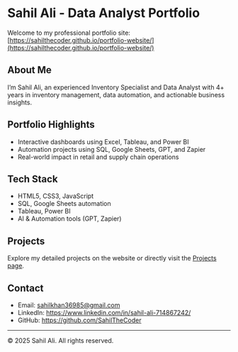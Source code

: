 # Sahil Ali - Data Analyst Portfolio

Welcome to my professional portfolio site:  
[https://sahilthecoder.github.io/portfolio-website/](https://sahilthecoder.github.io/portfolio-website/)

## About Me

I’m Sahil Ali, an experienced Inventory Specialist and Data Analyst with 4+ years in inventory management, data automation, and actionable business insights.

## Portfolio Highlights

- Interactive dashboards using Excel, Tableau, and Power BI  
- Automation projects using SQL, Google Sheets, GPT, and Zapier  
- Real-world impact in retail and supply chain operations  

## Tech Stack

- HTML5, CSS3, JavaScript  
- SQL, Google Sheets automation  
- Tableau, Power BI  
- AI & Automation tools (GPT, Zapier)

## Projects

Explore my detailed projects on the website or directly visit the [Projects page](https://sahilthecoder.github.io/portfolio-website/projects.html).

## Contact

- Email: sahilkhan36985@gmail.com  
- LinkedIn: https://www.linkedin.com/in/sahil-ali-714867242/  
- GitHub: https://github.com/SahilTheCoder  

---

© 2025 Sahil Ali. All rights reserved.
